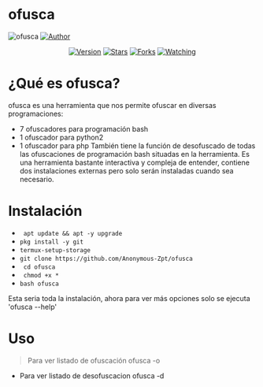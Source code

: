 # ofusca
![ofusca](https://blog.reaccionestudio.com/wp-content/uploads/2013/04/ofuscar_javascript.png) 
<a href="https://github.com/Anonymous-Zpt"><img title="Author" src="https://img.shields.io/badge/Author-Anonymous%20Zpt-svg?style=for-the-badge&logo=github"></a>
<div align="center">
<a href="#"><img title="Version" src="https://img.shields.io/badge/Version-0.1-green.svg?style=flat-square"></a>
<a href="https://github.com/Anonymous-Zpt/ofusca/stargazers/"><img title="Stars" src="https://img.shields.io/github/stars/Anonymous-Zpt/ofusca?color=red&style=flat-square"></a>
<a href="https://github.com/Anonymous-Zpt/ofusca/network/members"><img title="Forks" src="https://img.shields.io/github/forks/Anonymous-Zpt/ofusca?color=red&style=flat-square"></a>
<a href="https://github.com/Anonymous-Zpt/ofusca/watchers"><img title="Watching" src="https://img.shields.io/github/watchers/Anonymous-Zpt/ofusca?label=Watchers&color=blue&style=flat-square"></a>
</div>

# ¿Qué es ofusca? 

ofusca es una herramienta que nos permite ofuscar en diversas programaciones:
- 7 ofuscadores para programación bash
- 1 ofuscador para python2 
- 1 ofuscador para php
También tiene la función de desofuscado de todas las ofuscaciones de programación bash situadas en la herramienta. 
Es una herramienta bastante interactiva y compleja de entender, contiene dos instalaciones externas pero solo serán instaladas cuando sea necesario. 

# Instalación 

* ` apt update && apt -y upgrade` 
* ` pkg install -y git `
* ` termux-setup-storage `
* ` git clone https://github.com/Anonymous-Zpt/ofusca `
* ` cd ofusca`
* ` chmod +x *`
* ` bash ofusca `

Esta seria toda la instalación, ahora para ver más opciones solo se ejecuta 'ofusca --help'
# Uso
> Para ver listado de ofuscación
   ofusca -o
- Para ver listado de desofuscacion
ofusca -d 
